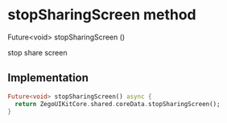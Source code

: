 


# stopSharingScreen method








Future&lt;void> stopSharingScreen
()





<p>stop share screen</p>



## Implementation

```dart
Future<void> stopSharingScreen() async {
  return ZegoUIKitCore.shared.coreData.stopSharingScreen();
}
```







